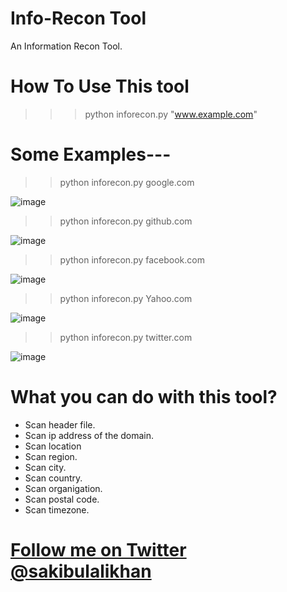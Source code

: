 # Info-Recon Tool
An Information Recon Tool.

# How To Use This tool

>>>python inforecon.py "www.example.com"


# Some Examples---

>>python inforecon.py google.com

![image](https://user-images.githubusercontent.com/75080608/154709671-ba7b252d-8b0e-4ae1-ad55-5aba3b192ec8.png)

>>python inforecon.py github.com

![image](https://user-images.githubusercontent.com/75080608/154788835-4a84fa88-37f9-401e-ab15-711dd762f013.png)


>>python inforecon.py facebook.com

![image](https://user-images.githubusercontent.com/75080608/154788913-2b8fa32a-3e81-4209-ac39-a8b3bac565d0.png)


>>python inforecon.py Yahoo.com

![image](https://user-images.githubusercontent.com/75080608/154788956-3753d761-8839-4792-a924-4b96863b7210.png)


>>python inforecon.py twitter.com

![image](https://user-images.githubusercontent.com/75080608/154789018-54753561-f646-46ad-85c6-3815fe0524cd.png)

# What you can do with this tool?
* Scan header file.
* Scan ip address of the domain.
* Scan location
* Scan region.
* Scan city.
* Scan country.
* Scan organigation.
* Scan postal code.
* Scan timezone.


# [Follow me on Twitter](https://twitter.com/sakibulalikhan) [@sakibulalikhan](https://twitter.com/sakibulalikhan)
